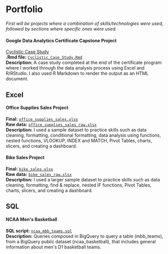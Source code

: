 # Portfolio
*First will be projects where a combination of skills/technologies were used, followed by sections where specific ones were used.* 

#### Google Data Analytics Certificate Capstone Project
[Cyclistic Case Study](https://alexb131.github.io/capstone_project/Cyclistic_Case_Study.html)\
**.Rmd file:** [`Cyclistic_Case_Study.Rmd`](https://github.com/alexb131/capstone_project/blob/main/Cyclistic_Case_Study.Rmd)\
**Description:** A case study completed at the end of the certificate program where I worked through the data analysis process using Excel and R/RStudio. I also used R Markdown to render the output as an HTML document.

## Excel
#### Office Supplies Sales Project
**Final:** [`office_supplies_sales.xlsx`](https://github.com/alexb131/Excel/blob/main/office_supplies_sales.xlsx)\
**Raw data:** [`office_supplies_sales_raw.xlsx`](https://github.com/alexb131/Excel/blob/main/office_supplies_sales_raw.xlsx)\
**Description:** I used a sample dataset to practice skills such as data cleaning, formatting, conditional formatting, data analysis using functions, nested functions, VLOOKUP, INDEX and MATCH, Pivot Tables, charts, slicers, and creating a dashboard.

#### Bike Sales Project
**Final:** [`bike_sales.xlsx`](https://github.com/alexb131/Excel/blob/main/bike_sales.xlsx)\
**Raw data:** [`bike_sales_raw.xlsx`](https://github.com/alexb131/Excel/blob/main/bike_sales_raw.xlsx)\
**Description:** I used a larger sample dataset to practice skills such as data cleaning, formatting, find & replace, nested IF functions, Pivot Tables, charts, slicers, and creating a dashboard.

## SQL
#### NCAA Men's Basketball
**SQL script:** [`ncaa_mbb_teams.sql`](https://github.com/alexb131/SQL/blob/main/ncaa_mbb_teams.sql)\
**Description:** Queries composed in BigQuery to query a table (mbb_teams), from a BigQuery public dataset (ncaa_basketball), that includes general information about men's D1 basketball teams.
